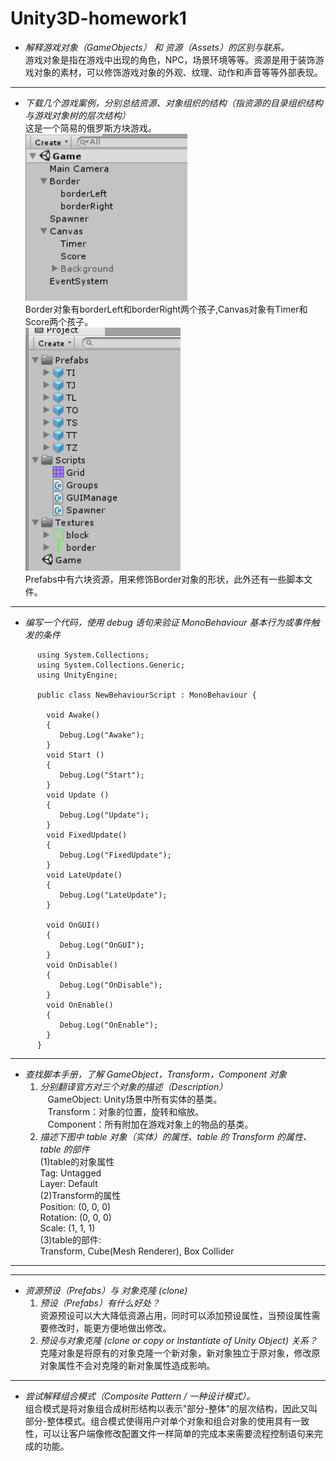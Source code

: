 # Unity3D-homework1
* *解释游戏对象（GameObjects） 和 资源（Assets）的区别与联系。*<br/>
  游戏对象是指在游戏中出现的角色，NPC，场景环境等等。资源是用于装饰游戏对象的素材，可以修饰游戏对象的外观、纹理、动作和声音等等外部表现。
***
* *下载几个游戏案例，分别总结资源、对象组织的结构（指资源的目录组织结构与游戏对象树的层次结构）*<br/>
这是一个简易的俄罗斯方块游戏。<br/>
![](https://github.com/L1997YM/Unity3D-homework1/blob/master/tetrisL_gameobject.png)<br/>
Border对象有borderLeft和borderRight两个孩子,Canvas对象有Timer和Score两个孩子。<br/>
![](https://github.com/L1997YM/Unity3D-homework1/blob/master/tetrisL_assets.png)<br/>
Prefabs中有六块资源，用来修饰Border对象的形状，此外还有一些脚本文件。<br/>
***
* *编写一个代码，使用 debug 语句来验证 MonoBehaviour 基本行为或事件触发的条件*
~~~
      using System.Collections;
      using System.Collections.Generic;
      using UnityEngine;

      public class NewBehaviourScript : MonoBehaviour {

        void Awake()
        {
           Debug.Log("Awake");
        }
        void Start () 
        {
           Debug.Log("Start");
        }
        void Update () 
        {
           Debug.Log("Update");
        }
        void FixedUpdate()
        {
           Debug.Log("FixedUpdate");
        }
        void LateUpdate()
        {
           Debug.Log("LateUpdate");
        }

        void OnGUI()
        {
           Debug.Log("OnGUI");
        }
        void OnDisable()
        {
           Debug.Log("OnDisable");
        }
        void OnEnable()
        {
           Debug.Log("OnEnable");
        }
      }
~~~
***
* *查找脚本手册，了解 GameObject，Transform，Component 对象*
   1. *分别翻译官方对三个对象的描述（Description）*<br/>
      GameObject: Unity场景中所有实体的基类。<br/>
      Transform：对象的位置，旋转和缩放。<br/>
      Component：所有附加在游戏对象上的物品的基类。<br/>
   2. *描述下图中 table 对象（实体）的属性、table 的 Transform 的属性、 table 的部件*<br/>
      (1)table的对象属性 <br/>
      Tag: Untagged <br/>
      Layer: Default <br/>
      (2)Transform的属性 <br/>
      Position: (0, 0, 0) <br/>
      Rotation: (0, 0, 0) <br/>
      Scale: (1, 1, 1) <br/>
      (3)table的部件: <br/>
      Transform, Cube(Mesh Renderer), Box Collider <br/>
***
***
* *资源预设（Prefabs）与 对象克隆 (clone)*
  1. *预设（Prefabs）有什么好处？*<br/>
  资源预设可以大大降低资源占用，同时可以添加预设属性，当预设属性需要修改时，能更方便地做出修改。<br/>
  2. *预设与对象克隆 (clone or copy or Instantiate of Unity Object) 关系？*<br/>
  克隆对象是将原有的对象克隆一个新对象，新对象独立于原对象，修改原对象属性不会对克隆的新对象属性造成影响。
***
* *尝试解释组合模式（Composite Pattern / 一种设计模式）。*<br/>
组合模式是将对象组合成树形结构以表示"部分-整体"的层次结构，因此又叫部分-整体模式。组合模式使得用户对单个对象和组合对象的使用具有一致性，可以让客户端像修改配置文件一样简单的完成本来需要流程控制语句来完成的功能。
